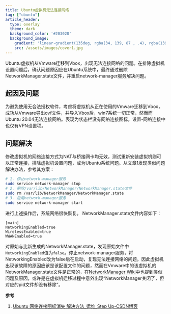```yaml
---
title: Ubuntu虚拟机无法连接网络
tag: ["ubuntu"]
article_header:
  type: overlay
  theme: dark
  background_color: '#203028'
  background_image:
    gradient: 'linear-gradient(135deg, rgba(34, 139, 87 , .4), rgba(139, 34, 139, .4))'
    src: /assets/images/cover1.jpg
---
```

Ubuntu虚拟机从Vmware迁移到Vbox，出现无法连接网络的问题。在排除虚拟机设置问题后，确认问题原因应在Ubuntu系统中，最终通过删除NetworkManager.state文件，并重启network-manager服务解决问题。
<!--more-->

## 起因及问题
为避免使用无合法授权软件，考虑将虚拟机从正在使用的Vmware迁移到Vbox，成功从Vmware导出ovf文件，并导入Vbox后，win7系统一切正常，然而而Ubuntu 20.04无法连接网络。表现为状态栏没有网络连接图标，设置-网络连接中也仅有VPN设置项。
## 问题解决
修改虚拟机的网络连接方式为NAT与桥接网卡均无效，测试重新安装虚拟机则可以正常连接，排除虚拟机设置问题，或为Ubuntu系统问题。从文章1发现类似问题解决办法，参考其方案：
```bash
# 1. 停止network-manager服务
sudo service network-manager stop
# 2. 删除/var/lib/NetworkManager/NetworkManager.state文件
sudo rm /var/lib/NetworkManager/NetworkManager.state
# 3. 启用network-manager服务
sudo service network-manager start
```
进行上述操作后，系统网络很快恢复。
NetworkManager.state文件内容如下：

```
[main]
NetworkingEnabled=true
WirelessEnabled=true
WWANEnabled=true
```
对原始与比新生成的NetworkManager.state，发现原始文件中`NetworkingEnabled`值为`false`。停止network-manager服务，将NetworkingEnabled改为false后在启动，复现无法连接网络的问题。因此虚拟机出现该故障的原因应该是该配置文件的问题，然而在Vmware中的该虚拟机的NetworkManager.state文件是正常的，在[NetworkManager Wiki](https://wiki.archlinux.org/index.php/NetworkManager_(%E7%AE%80%E4%BD%93%E4%B8%AD%E6%96%87)#%E7%BD%91%E7%BB%9C%E7%AE%A1%E7%90%86%E5%8A%9F%E8%83%BD%E5%A4%B1%E6%95%88)中也提到类似问题及原因，或许是在虚拟机迁移过程中意外出现“NetworkManager关闭了，但对应的pid文件却没有移除”。

**参考**

1. [Ubuntu 网络连接图标消失 解决方法_运维_Step Up-CSDN博客](https://blog.csdn.net/flying881114/article/details/6847579)
